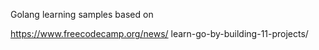 Golang learning samples based on 

https://www.freecodecamp.org/news/
learn-go-by-building-11-projects/



